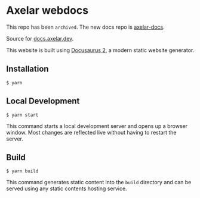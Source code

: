 # Axelar webdocs

This repo has been `archived`. The new docs repo is [axelar-docs](https://github.com/axelarnetwork/axelar-docs/).

Source for [docs.axelar.dev](docs.axelar.dev).

This website is built using [Docusaurus 2](https://docusaurus.io/), a modern static website generator.

## Installation

```
$ yarn
```

## Local Development

```
$ yarn start
```

This command starts a local development server and opens up a browser window. Most changes are reflected live without having to restart the server.

## Build

```
$ yarn build
```

This command generates static content into the `build` directory and can be served using any static contents hosting service.
